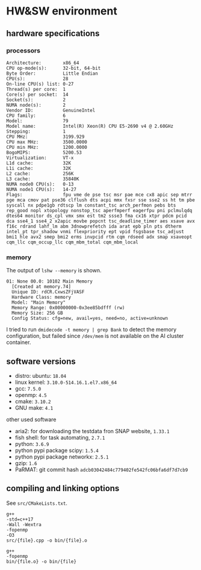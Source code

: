 # HW&SW environment

## hardware specifications

### processors

```plaintext
Architecture:        x86_64
CPU op-mode(s):      32-bit, 64-bit
Byte Order:          Little Endian
CPU(s):              28
On-line CPU(s) list: 0-27
Thread(s) per core:  1
Core(s) per socket:  14
Socket(s):           2
NUMA node(s):        2
Vendor ID:           GenuineIntel
CPU family:          6
Model:               79
Model name:          Intel(R) Xeon(R) CPU E5-2690 v4 @ 2.60GHz
Stepping:            1
CPU MHz:             3199.929
CPU max MHz:         3500.0000
CPU min MHz:         1200.0000
BogoMIPS:            5200.53
Virtualization:      VT-x
L1d cache:           32K
L1i cache:           32K
L2 cache:            256K
L3 cache:            35840K
NUMA node0 CPU(s):   0-13
NUMA node1 CPU(s):   14-27
Flags:               fpu vme de pse tsc msr pae mce cx8 apic sep mtrr pge mca cmov pat pse36 clflush dts acpi mmx fxsr sse sse2 ss ht tm pbe syscall nx pdpe1gb rdtscp lm constant_tsc arch_perfmon pebs bts rep_good nopl xtopology nonstop_tsc aperfmperf eagerfpu pni pclmulqdq dtes64 monitor ds_cpl vmx smx est tm2 ssse3 fma cx16 xtpr pdcm pcid dca sse4_1 sse4_2 x2apic movbe popcnt tsc_deadline_timer aes xsave avx f16c rdrand lahf_lm abm 3dnowprefetch ida arat epb pln pts dtherm intel_pt tpr_shadow vnmi flexpriority ept vpid fsgsbase tsc_adjust bmi1 hle avx2 smep bmi2 erms invpcid rtm cqm rdseed adx smap xsaveopt cqm_llc cqm_occup_llc cqm_mbm_total cqm_mbm_local
```

### memory

The output of `lshw --memory` is shown.

```plaintext
01: None 00.0: 10102 Main Memory
  [Created at memory.74]
  Unique ID: rdCR.CxwsZFjVASF
  Hardware Class: memory
  Model: "Main Memory"
  Memory Range: 0x00000000-0x3ee85bdfff (rw)
  Memory Size: 256 GB
  Config Status: cfg=new, avail=yes, need=no, active=unknown
```

I tried to run `dmidecode -t memory | grep Bank` to detect the memory configuration, but failed since `/dev/mem` is not available on the AI cluster container.

## software versions

- distro: ubuntu: `18.04`
- linux kernel: `3.10.0-514.16.1.el7.x86_64`
- gcc: `7.5.0`
- openmp: `4.5`
- cmake: `3.10.2`
- GNU make: `4.1`

other used software

- aria2: for downloading the testdata fron SNAP website, `1.33.1`
- fish shell: for task automating, `2.7.1`
- python: `3.6.9`
- python pypi package scipy: `1.5.4`
- python pypi package networkx: `2.5.1`
- gzip: `1.6`
- PaRMAT: git commit hash `adcb03042484c779402fe542fc06bfa6df7d7cb9`

## compiling and linking options

See `src/CMakeLists.txt`.

```plaintext
g++
-std=c++17
-Wall -Wextra
-fopenmp
-O3
src/{file}.cpp -o bin/{file}.o
```

```plaintext
g++
-fopenmp
bin/{file.o} -o bin/{file}
```
